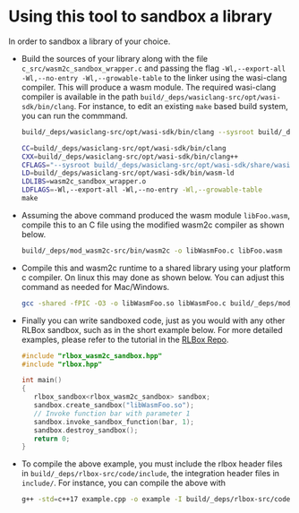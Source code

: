 # Using this tool to sandbox a library

In order to sandbox a library of your choice.

- Build the sources of your library along with the file `c_src/wasm2c_sandbox_wrapper.c` and passing the flag `-Wl,--export-all -Wl,--no-entry -Wl,--growable-table` to the linker using the wasi-clang compiler. This will produce a wasm module. The required wasi-clang compiler is available in the path `build/_deps/wasiclang-src/opt/wasi-sdk/bin/clang`.
For instance, to edit an existing `make` based build system, you can run the commmand.

   ```bash
   build/_deps/wasiclang-src/opt/wasi-sdk/bin/clang --sysroot build/_deps/wasiclang-src/opt/wasi-sdk/share/wasi-sysroot/ c_src/wasm2c_sandbox_wrapper.c -c -o c_src/wasm2c_sandbox_wrapper.o

   CC=build/_deps/wasiclang-src/opt/wasi-sdk/bin/clang                            \
   CXX=build/_deps/wasiclang-src/opt/wasi-sdk/bin/clang++                         \
   CFLAGS="--sysroot build/_deps/wasiclang-src/opt/wasi-sdk/share/wasi-sysroot/"  \
   LD=build/_deps/wasiclang-src/opt/wasi-sdk/bin/wasm-ld                          \
   LDLIBS=wasm2c_sandbox_wrapper.o                                                \
   LDFLAGS=-Wl,--export-all -Wl,--no-entry -Wl,--growable-table                   \
   make
   ```

- Assuming the above command produced the wasm module `libFoo.wasm`, compile this to an C file using the modified wasm2c compiler as shown below.

   ```bash
   build/_deps/mod_wasm2c-src/bin/wasm2c -o libWasmFoo.c libFoo.wasm
   ```

- Compile this and wasm2c runtime to a shared library using your platform c compiler. On linux this may done as shown below. You can adjust this command as needed for Mac/Windows.

   ```bash
   gcc -shared -fPIC -O3 -o libWasmFoo.so libWasmFoo.c build/_deps/mod_wasm2c-src/wasm2c/wasm-rt-impl.c build/_deps/mod_wasm2c-src/wasm2c/wasm-rt-os-unix.c build/_deps/mod_wasm2c-src/wasm2c/wasm-rt-os-win.c build/_deps/mod_wasm2c-src/wasm2c/wasm-rt-wasi.c
   ```

- Finally you can write sandboxed code, just as you would with any other RLBox sandbox, such as in the short example below. For more detailed examples, please refer to the tutorial in the [RLBox Repo]((https://github.com/PLSysSec/rlbox_api_cpp17)).

   ```c++
   #include "rlbox_wasm2c_sandbox.hpp"
   #include "rlbox.hpp"

   int main()
   {
      rlbox_sandbox<rlbox_wasm2c_sandbox> sandbox;
      sandbox.create_sandbox("libWasmFoo.so");
      // Invoke function bar with parameter 1
      sandbox.invoke_sandbox_function(bar, 1);
      sandbox.destroy_sandbox();
      return 0;
   }
   ```

- To compile the above example, you must include the rlbox header files in `build/_deps/rlbox-src/code/include`, the integration header files in `include/`. For instance, you can compile the above with

   ```bash
   g++ -std=c++17 example.cpp -o example -I build/_deps/rlbox-src/code/include -I include
   ```